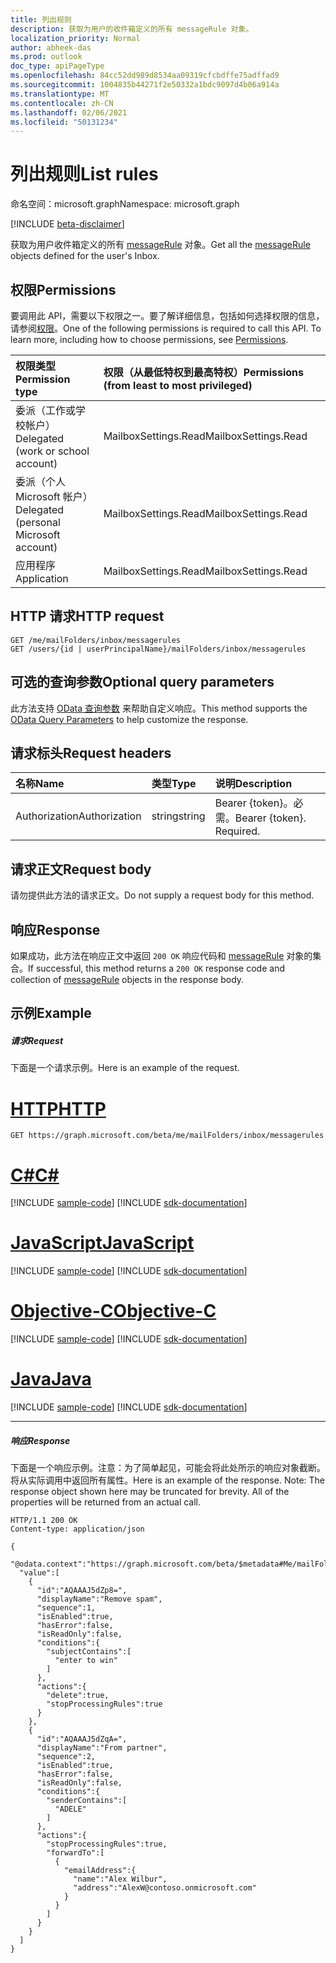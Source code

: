 ```yaml
---
title: 列出规则
description: 获取为用户的收件箱定义的所有 messageRule 对象。
localization_priority: Normal
author: abheek-das
ms.prod: outlook
doc_type: apiPageType
ms.openlocfilehash: 84cc52dd989d8534aa09319cfcbdffe75adffad9
ms.sourcegitcommit: 1004835b44271f2e50332a1bdc9097d4b06a914a
ms.translationtype: MT
ms.contentlocale: zh-CN
ms.lasthandoff: 02/06/2021
ms.locfileid: "50131234"
---
```

# <a name="list-rules"></a><span data-ttu-id="74784-103">列出规则</span><span class="sxs-lookup"><span data-stu-id="74784-103">List rules</span></span>

<span data-ttu-id="74784-104">命名空间：microsoft.graph</span><span class="sxs-lookup"><span data-stu-id="74784-104">Namespace: microsoft.graph</span></span>

[!INCLUDE [beta-disclaimer](../../includes/beta-disclaimer.md)]

<span data-ttu-id="74784-105">获取为用户收件箱定义的所有 [messageRule](../resources/messagerule.md) 对象。</span><span class="sxs-lookup"><span data-stu-id="74784-105">Get all the [messageRule](../resources/messagerule.md) objects defined for the user's Inbox.</span></span>

## <a name="permissions"></a><span data-ttu-id="74784-106">权限</span><span class="sxs-lookup"><span data-stu-id="74784-106">Permissions</span></span>
<span data-ttu-id="74784-p101">要调用此 API，需要以下权限之一。要了解详细信息，包括如何选择权限的信息，请参阅[权限](/graph/permissions-reference)。</span><span class="sxs-lookup"><span data-stu-id="74784-p101">One of the following permissions is required to call this API. To learn more, including how to choose permissions, see [Permissions](/graph/permissions-reference).</span></span>

|<span data-ttu-id="74784-109">权限类型</span><span class="sxs-lookup"><span data-stu-id="74784-109">Permission type</span></span>      | <span data-ttu-id="74784-110">权限（从最低特权到最高特权）</span><span class="sxs-lookup"><span data-stu-id="74784-110">Permissions (from least to most privileged)</span></span>              |
|:--------------------|:---------------------------------------------------------|
|<span data-ttu-id="74784-111">委派（工作或学校帐户）</span><span class="sxs-lookup"><span data-stu-id="74784-111">Delegated (work or school account)</span></span> | <span data-ttu-id="74784-112">MailboxSettings.Read</span><span class="sxs-lookup"><span data-stu-id="74784-112">MailboxSettings.Read</span></span>    |
|<span data-ttu-id="74784-113">委派（个人 Microsoft 帐户）</span><span class="sxs-lookup"><span data-stu-id="74784-113">Delegated (personal Microsoft account)</span></span> | <span data-ttu-id="74784-114">MailboxSettings.Read</span><span class="sxs-lookup"><span data-stu-id="74784-114">MailboxSettings.Read</span></span>    |
|<span data-ttu-id="74784-115">应用程序</span><span class="sxs-lookup"><span data-stu-id="74784-115">Application</span></span> | <span data-ttu-id="74784-116">MailboxSettings.Read</span><span class="sxs-lookup"><span data-stu-id="74784-116">MailboxSettings.Read</span></span> |

## <a name="http-request"></a><span data-ttu-id="74784-117">HTTP 请求</span><span class="sxs-lookup"><span data-stu-id="74784-117">HTTP request</span></span>
<!-- { "blockType": "ignored" } -->
```http
GET /me/mailFolders/inbox/messagerules
GET /users/{id | userPrincipalName}/mailFolders/inbox/messagerules
```
## <a name="optional-query-parameters"></a><span data-ttu-id="74784-118">可选的查询参数</span><span class="sxs-lookup"><span data-stu-id="74784-118">Optional query parameters</span></span>
<span data-ttu-id="74784-119">此方法支持 [OData 查询参数](/graph/query-parameters) 来帮助自定义响应。</span><span class="sxs-lookup"><span data-stu-id="74784-119">This method supports the [OData Query Parameters](/graph/query-parameters) to help customize the response.</span></span>
## <a name="request-headers"></a><span data-ttu-id="74784-120">请求标头</span><span class="sxs-lookup"><span data-stu-id="74784-120">Request headers</span></span>
| <span data-ttu-id="74784-121">名称</span><span class="sxs-lookup"><span data-stu-id="74784-121">Name</span></span>       | <span data-ttu-id="74784-122">类型</span><span class="sxs-lookup"><span data-stu-id="74784-122">Type</span></span> | <span data-ttu-id="74784-123">说明</span><span class="sxs-lookup"><span data-stu-id="74784-123">Description</span></span>|
|:-----------|:------|:----------|
| <span data-ttu-id="74784-124">Authorization</span><span class="sxs-lookup"><span data-stu-id="74784-124">Authorization</span></span>  | <span data-ttu-id="74784-125">string</span><span class="sxs-lookup"><span data-stu-id="74784-125">string</span></span>  | <span data-ttu-id="74784-p102">Bearer {token}。必需。</span><span class="sxs-lookup"><span data-stu-id="74784-p102">Bearer {token}. Required.</span></span> |

## <a name="request-body"></a><span data-ttu-id="74784-128">请求正文</span><span class="sxs-lookup"><span data-stu-id="74784-128">Request body</span></span>
<span data-ttu-id="74784-129">请勿提供此方法的请求正文。</span><span class="sxs-lookup"><span data-stu-id="74784-129">Do not supply a request body for this method.</span></span>
## <a name="response"></a><span data-ttu-id="74784-130">响应</span><span class="sxs-lookup"><span data-stu-id="74784-130">Response</span></span>
<span data-ttu-id="74784-131">如果成功，此方法在响应正文中返回 `200 OK` 响应代码和 [messageRule](../resources/messagerule.md) 对象的集合。</span><span class="sxs-lookup"><span data-stu-id="74784-131">If successful, this method returns a `200 OK` response code and collection of [messageRule](../resources/messagerule.md) objects in the response body.</span></span>
## <a name="example"></a><span data-ttu-id="74784-132">示例</span><span class="sxs-lookup"><span data-stu-id="74784-132">Example</span></span>
##### <a name="request"></a><span data-ttu-id="74784-133">请求</span><span class="sxs-lookup"><span data-stu-id="74784-133">Request</span></span>
<span data-ttu-id="74784-134">下面是一个请求示例。</span><span class="sxs-lookup"><span data-stu-id="74784-134">Here is an example of the request.</span></span>

# <a name="http"></a>[<span data-ttu-id="74784-135">HTTP</span><span class="sxs-lookup"><span data-stu-id="74784-135">HTTP</span></span>](#tab/http)
<!-- {
  "blockType": "request",
  "name": "get_messagerules"
}-->
```msgraph-interactive
GET https://graph.microsoft.com/beta/me/mailFolders/inbox/messagerules
```
# <a name="c"></a>[<span data-ttu-id="74784-136">C#</span><span class="sxs-lookup"><span data-stu-id="74784-136">C#</span></span>](#tab/csharp)
[!INCLUDE [sample-code](../includes/snippets/csharp/get-messagerules-csharp-snippets.md)]
[!INCLUDE [sdk-documentation](../includes/snippets/snippets-sdk-documentation-link.md)]

# <a name="javascript"></a>[<span data-ttu-id="74784-137">JavaScript</span><span class="sxs-lookup"><span data-stu-id="74784-137">JavaScript</span></span>](#tab/javascript)
[!INCLUDE [sample-code](../includes/snippets/javascript/get-messagerules-javascript-snippets.md)]
[!INCLUDE [sdk-documentation](../includes/snippets/snippets-sdk-documentation-link.md)]

# <a name="objective-c"></a>[<span data-ttu-id="74784-138">Objective-C</span><span class="sxs-lookup"><span data-stu-id="74784-138">Objective-C</span></span>](#tab/objc)
[!INCLUDE [sample-code](../includes/snippets/objc/get-messagerules-objc-snippets.md)]
[!INCLUDE [sdk-documentation](../includes/snippets/snippets-sdk-documentation-link.md)]

# <a name="java"></a>[<span data-ttu-id="74784-139">Java</span><span class="sxs-lookup"><span data-stu-id="74784-139">Java</span></span>](#tab/java)
[!INCLUDE [sample-code](../includes/snippets/java/get-messagerules-java-snippets.md)]
[!INCLUDE [sdk-documentation](../includes/snippets/snippets-sdk-documentation-link.md)]

---

##### <a name="response"></a><span data-ttu-id="74784-140">响应</span><span class="sxs-lookup"><span data-stu-id="74784-140">Response</span></span>
<span data-ttu-id="74784-p103">下面是一个响应示例。注意：为了简单起见，可能会将此处所示的响应对象截断。将从实际调用中返回所有属性。</span><span class="sxs-lookup"><span data-stu-id="74784-p103">Here is an example of the response. Note: The response object shown here may be truncated for brevity. All of the properties will be returned from an actual call.</span></span>
<!-- {
  "blockType": "response",
  "truncated": true,
  "@odata.type": "microsoft.graph.messageRule",
  "isCollection": true
} -->
```http
HTTP/1.1 200 OK
Content-type: application/json

{
  "@odata.context":"https://graph.microsoft.com/beta/$metadata#Me/mailFolders('inbox')/messageRules",
  "value":[
    {
      "id":"AQAAAJ5dZp8=",
      "displayName":"Remove spam",
      "sequence":1,
      "isEnabled":true,
      "hasError":false,
      "isReadOnly":false,
      "conditions":{
        "subjectContains":[
          "enter to win"
        ]
      },
      "actions":{
        "delete":true,
        "stopProcessingRules":true
      }
    },
    {
      "id":"AQAAAJ5dZqA=",
      "displayName":"From partner",
      "sequence":2,
      "isEnabled":true,
      "hasError":false,
      "isReadOnly":false,
      "conditions":{
        "senderContains":[
          "ADELE"
        ]
      },
      "actions":{
        "stopProcessingRules":true,
        "forwardTo":[
          {
            "emailAddress":{
              "name":"Alex Wilbur",
              "address":"AlexW@contoso.onmicrosoft.com"
            }
          }
        ]
      }
    }
  ]
}

```

<!-- uuid: 8fcb5dbc-d5aa-4681-8e31-b001d5168d79
2015-10-25 14:57:30 UTC -->
<!--
{
  "type": "#page.annotation",
  "description": "List rules",
  "keywords": "",
  "section": "documentation",
  "tocPath": "",
  "suppressions": [
  ]
}
-->
